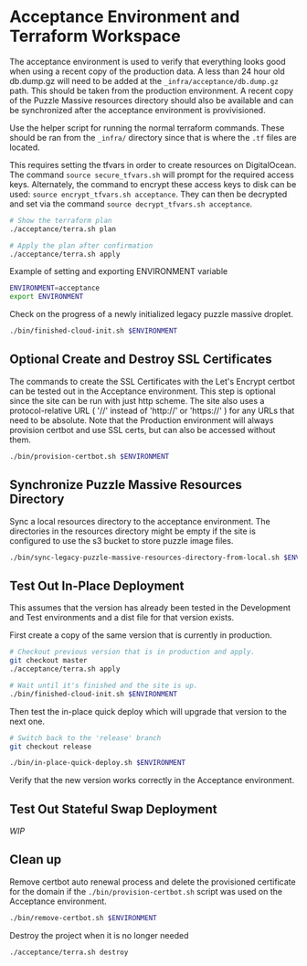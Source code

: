 # Acceptance Environment and Terraform Workspace

The acceptance environment is used to verify that everything looks good when
using a recent copy of the production data. A less than 24 hour old db.dump.gz
will need to be added at the `_infra/acceptance/db.dump.gz` path. This should
be taken from the production environment. A recent copy of the Puzzle Massive
resources directory should also be available and can be synchronized after the
acceptance environment is provivisioned.

Use the helper script for running the normal terraform commands. These should
be ran from the `_infra/` directory since that is where the `.tf` files are
located.

This requires setting the tfvars in order to create resources on DigitalOcean.
The command `source secure_tfvars.sh` will prompt for the required access keys.
Alternately, the command to encrypt these access keys to disk can be used:
`source encrypt_tfvars.sh acceptance`. They can then be decrypted and set via
the command `source decrypt_tfvars.sh acceptance`.

```bash
# Show the terraform plan
./acceptance/terra.sh plan

# Apply the plan after confirmation
./acceptance/terra.sh apply
```

Example of setting and exporting ENVIRONMENT variable

```bash
ENVIRONMENT=acceptance
export ENVIRONMENT
```

Check on the progress of a newly initialized legacy puzzle massive droplet.

```bash
./bin/finished-cloud-init.sh $ENVIRONMENT
```

## Optional Create and Destroy SSL Certificates

The commands to create the SSL Certificates with the Let's Encrypt certbot can
be tested out in the Acceptance environment. This step is optional since the
site can be run with just http scheme. The site also uses a protocol-relative
URL ( '//' instead of 'http://' or 'https://' ) for any URLs that need to be
absolute. Note that the Production environment will always provision certbot and
use SSL certs, but can also be accessed without them.

```bash
./bin/provision-certbot.sh $ENVIRONMENT
```

## Synchronize Puzzle Massive Resources Directory

Sync a local resources directory to the acceptance environment. The directories
in the resources directory might be empty if the site is configured to use the
s3 bucket to store puzzle image files.

```bash
./bin/sync-legacy-puzzle-massive-resources-directory-from-local.sh $ENVIRONMENT
```

## Test Out In-Place Deployment

This assumes that the version has already been tested in the Development and
Test environments and a dist file for that version exists.

First create a copy of the same version that is currently in production.

```bash
# Checkout previous version that is in production and apply.
git checkout master
./acceptance/terra.sh apply

# Wait until it's finished and the site is up.
./bin/finished-cloud-init.sh $ENVIRONMENT
```

Then test the in-place quick deploy which will upgrade that version to the next
one.

```bash
# Switch back to the 'release' branch
git checkout release

./bin/in-place-quick-deploy.sh $ENVIRONMENT
```

Verify that the new version works correctly in the Acceptance environment.

## Test Out Stateful Swap Deployment

_WIP_

## Clean up

Remove certbot auto renewal process and delete the provisioned certificate for
the domain if the `./bin/provision-certbot.sh` script was used on the Acceptance
environment.

```bash
./bin/remove-certbot.sh $ENVIRONMENT
```

Destroy the project when it is no longer needed

```bash
./acceptance/terra.sh destroy
```
